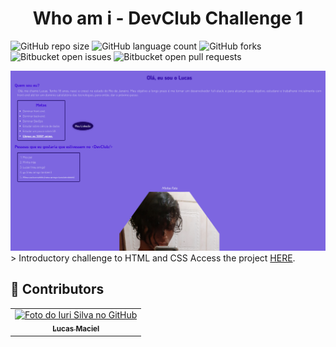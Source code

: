 <h1 align="center">
    Who am i - DevClub Challenge 1
</h1>

![GitHub repo size](https://img.shields.io/github/repo-size/luk4x/DevClub-Desafio1-HTML?style=for-the-badge)
![GitHub language count](https://img.shields.io/github/languages/count/luk4x/DevClub-Desafio1-HTML?style=for-the-badge)
![GitHub forks](https://img.shields.io/github/forks/luk4x/DevClub-Desafio1-HTML?style=for-the-badge)
![Bitbucket open issues](https://img.shields.io/bitbucket/issues/luk4x/DevClub-Desafio1-HTML?style=for-the-badge)
![Bitbucket open pull requests](https://img.shields.io/bitbucket/pr-raw/luk4x/DevClub-Desafio1-HTML?style=for-the-badge)

<img src="./assets/result.png" alt="challenge-result">
> Introductory challenge to HTML and CSS
Access the project <a href="https://luk4x.github.io/DevClub-Desafio1-HTML/" target="_blank">HERE</a>.

## 🤝 Contributors
<table>
  <tr>
    <td align="center">
      <a href="https://www.linkedin.com/in/lucasmacielf/">
        <img src="https://avatars.githubusercontent.com/Luk4x" width="100px;" alt="Foto do Iuri Silva no GitHub"/><br>
        <sub>
          <b>Lucas Maciel</b>
        </sub>
      </a>
    </td>
  </tr>
</table>
